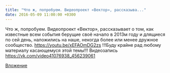 ```yaml
---
title: "Что ж, попробуем. Видеопроект «Вектор», рассказыва..."
date: 2016-05-09 11:00:00 +0300
---
```


Что ж, попробуем. Видеопроект «Вектор», рассказывает о том, как известные всем события берущие своё начало в 2013м году и длящиеся по сей день, наложились на наше, некогда более или менее дружное сообщество.
https://youtu.be/xEFAOmDG2zs
!!!Буду крайне рад любому материалу касающемуся этой темы!!!
Видеозапись
https://vk.com/video41076938_456239061

[Вложение](https://vk.com/video41076938_456239061)
